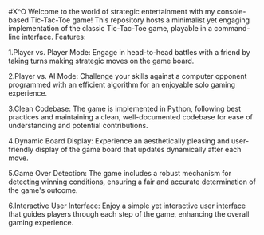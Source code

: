 #X^O
Welcome to the world of strategic entertainment with my console-based Tic-Tac-Toe game! This repository hosts a minimalist yet engaging implementation of the classic Tic-Tac-Toe game, playable in a command-line interface.
Features:

1.Player vs. Player Mode: Engage in head-to-head battles with a friend by taking turns making strategic moves on the game board.

2.Player vs. AI Mode: Challenge your skills against a computer opponent programmed with an efficient algorithm for an enjoyable solo gaming experience.

3.Clean Codebase: The game is implemented in Python, following best practices and maintaining a clean, well-documented codebase for ease of understanding and potential contributions.

4.Dynamic Board Display: Experience an aesthetically pleasing and user-friendly display of the game board that updates dynamically after each move.

5.Game Over Detection: The game includes a robust mechanism for detecting winning conditions, ensuring a fair and accurate determination of the game's outcome.

6.Interactive User Interface: Enjoy a simple yet interactive user interface that guides players through each step of the game, enhancing the overall gaming experience.
